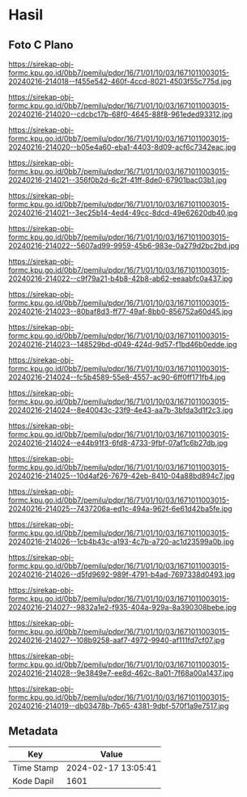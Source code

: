 # Hasil

## Foto C Plano

https://sirekap-obj-formc.kpu.go.id/0bb7/pemilu/pdpr/16/71/01/10/03/1671011003015-20240216-214018--f455e542-460f-4ccd-8021-4503f55c775d.jpg

https://sirekap-obj-formc.kpu.go.id/0bb7/pemilu/pdpr/16/71/01/10/03/1671011003015-20240216-214020--cdcbc17b-68f0-4645-88f8-961eded93312.jpg

https://sirekap-obj-formc.kpu.go.id/0bb7/pemilu/pdpr/16/71/01/10/03/1671011003015-20240216-214020--b05e4a60-eba1-4403-8d09-acf6c7342eac.jpg

https://sirekap-obj-formc.kpu.go.id/0bb7/pemilu/pdpr/16/71/01/10/03/1671011003015-20240216-214021--356f0b2d-6c2f-41ff-8de0-67901bac03b1.jpg

https://sirekap-obj-formc.kpu.go.id/0bb7/pemilu/pdpr/16/71/01/10/03/1671011003015-20240216-214021--3ec25b14-4ed4-49cc-8dcd-49e62620db40.jpg

https://sirekap-obj-formc.kpu.go.id/0bb7/pemilu/pdpr/16/71/01/10/03/1671011003015-20240216-214022--5607ad99-9959-45b6-983e-0a279d2bc2bd.jpg

https://sirekap-obj-formc.kpu.go.id/0bb7/pemilu/pdpr/16/71/01/10/03/1671011003015-20240216-214022--c9f79a21-b4b8-42b8-ab62-eeaabfc0a437.jpg

https://sirekap-obj-formc.kpu.go.id/0bb7/pemilu/pdpr/16/71/01/10/03/1671011003015-20240216-214023--80baf8d3-ff77-49af-8bb0-856752a60d45.jpg

https://sirekap-obj-formc.kpu.go.id/0bb7/pemilu/pdpr/16/71/01/10/03/1671011003015-20240216-214023--148529bd-d049-424d-9d57-f1bd46b0edde.jpg

https://sirekap-obj-formc.kpu.go.id/0bb7/pemilu/pdpr/16/71/01/10/03/1671011003015-20240216-214024--fc5b4589-55e8-4557-ac90-6ff0ff171fb4.jpg

https://sirekap-obj-formc.kpu.go.id/0bb7/pemilu/pdpr/16/71/01/10/03/1671011003015-20240216-214024--8e40043c-23f9-4e43-aa7b-3bfda3d1f2c3.jpg

https://sirekap-obj-formc.kpu.go.id/0bb7/pemilu/pdpr/16/71/01/10/03/1671011003015-20240216-214024--e44b91f3-6fd8-4733-9fbf-07af1c6b27db.jpg

https://sirekap-obj-formc.kpu.go.id/0bb7/pemilu/pdpr/16/71/01/10/03/1671011003015-20240216-214025--10d4af26-7679-42eb-8410-04a88bd894c7.jpg

https://sirekap-obj-formc.kpu.go.id/0bb7/pemilu/pdpr/16/71/01/10/03/1671011003015-20240216-214025--7437206a-ed1c-494a-962f-6e61d42ba5fe.jpg

https://sirekap-obj-formc.kpu.go.id/0bb7/pemilu/pdpr/16/71/01/10/03/1671011003015-20240216-214026--1cb4b43c-a193-4c7b-a720-ac1d23599a0b.jpg

https://sirekap-obj-formc.kpu.go.id/0bb7/pemilu/pdpr/16/71/01/10/03/1671011003015-20240216-214026--d5fd9692-989f-4791-b4ad-7697338d0493.jpg

https://sirekap-obj-formc.kpu.go.id/0bb7/pemilu/pdpr/16/71/01/10/03/1671011003015-20240216-214027--9832a1e2-f935-404a-929a-8a390308bebe.jpg

https://sirekap-obj-formc.kpu.go.id/0bb7/pemilu/pdpr/16/71/01/10/03/1671011003015-20240216-214027--108b9258-aaf7-4972-9940-af111fd7cf07.jpg

https://sirekap-obj-formc.kpu.go.id/0bb7/pemilu/pdpr/16/71/01/10/03/1671011003015-20240216-214028--9e3849e7-ee8d-462c-8a01-7f68a00a1437.jpg

https://sirekap-obj-formc.kpu.go.id/0bb7/pemilu/pdpr/16/71/01/10/03/1671011003015-20240216-214019--db03478b-7b65-4381-9dbf-570f1a9e7517.jpg


## Metadata

| Key        | Value               |
| ---------- | ------------------- |
| Time Stamp | 2024-02-17 13:05:41 |
| Kode Dapil | 1601                |



